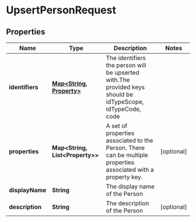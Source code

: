 

# UpsertPersonRequest


## Properties

Name | Type | Description | Notes
------------ | ------------- | ------------- | -------------
**identifiers** | [**Map&lt;String, Property&gt;**](Property.md) | The identifiers the person will be upserted with.The provided keys should be idTypeScope, idTypeCode, code | 
**properties** | **Map&lt;String, List&lt;Property&gt;&gt;** | A set of properties associated to the Person. There can be multiple properties associated with a property key. |  [optional]
**displayName** | **String** | The display name of the Person | 
**description** | **String** | The description of the Person |  [optional]



